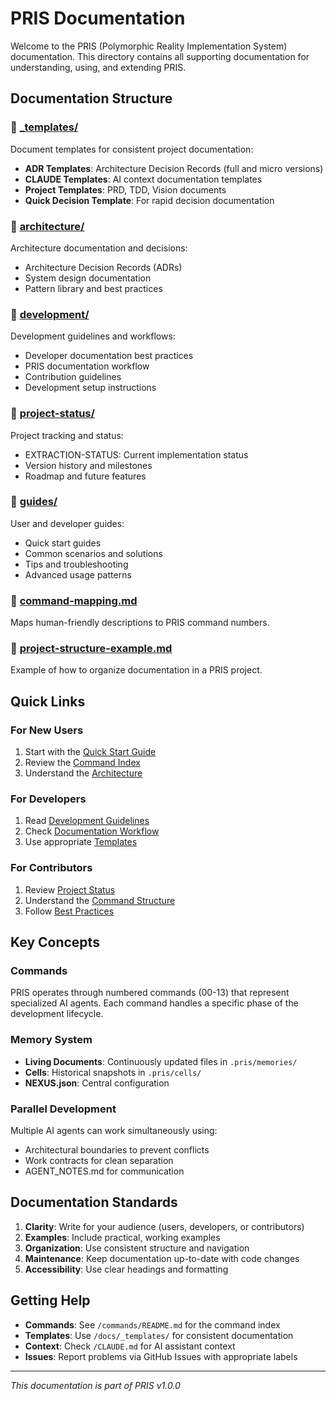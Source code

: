 # PRIS Documentation

Welcome to the PRIS (Polymorphic Reality Implementation System) documentation. This directory contains all supporting documentation for understanding, using, and extending PRIS.

## Documentation Structure

### 📁 [_templates/](/_templates/)
Document templates for consistent project documentation:
- **ADR Templates**: Architecture Decision Records (full and micro versions)
- **CLAUDE Templates**: AI context documentation templates
- **Project Templates**: PRD, TDD, Vision documents
- **Quick Decision Template**: For rapid decision documentation

### 📁 [architecture/](/architecture/)
Architecture documentation and decisions:
- Architecture Decision Records (ADRs)
- System design documentation
- Pattern library and best practices

### 📁 [development/](/development/)
Development guidelines and workflows:
- Developer documentation best practices
- PRIS documentation workflow
- Contribution guidelines
- Development setup instructions

### 📁 [project-status/](/project-status/)
Project tracking and status:
- EXTRACTION-STATUS: Current implementation status
- Version history and milestones
- Roadmap and future features

### 📁 [guides/](/guides/)
User and developer guides:
- Quick start guides
- Common scenarios and solutions
- Tips and troubleshooting
- Advanced usage patterns

### 📄 [command-mapping.md](/command-mapping.md)
Maps human-friendly descriptions to PRIS command numbers.

### 📄 [project-structure-example.md](/project-structure-example.md)
Example of how to organize documentation in a PRIS project.

## Quick Links

### For New Users
1. Start with the [Quick Start Guide](/guides/README.md)
2. Review the [Command Index](/commands/README.md)
3. Understand the [Architecture](/architecture/README.md)

### For Developers
1. Read [Development Guidelines](/development/developer-documentation-best-practices.md)
2. Check [Documentation Workflow](/development/PRIS-DOCUMENTATION-WORKFLOW.md)
3. Use appropriate [Templates](/_templates/README.md)

### For Contributors
1. Review [Project Status](/project-status/EXTRACTION-STATUS.md)
2. Understand the [Command Structure](/commands/ARCHITECTURE_VS_SETUP.md)
3. Follow [Best Practices](/development/README.md)

## Key Concepts

### Commands
PRIS operates through numbered commands (00-13) that represent specialized AI agents. Each command handles a specific phase of the development lifecycle.

### Memory System
- **Living Documents**: Continuously updated files in `.pris/memories/`
- **Cells**: Historical snapshots in `.pris/cells/`
- **NEXUS.json**: Central configuration

### Parallel Development
Multiple AI agents can work simultaneously using:
- Architectural boundaries to prevent conflicts
- Work contracts for clean separation
- AGENT_NOTES.md for communication

## Documentation Standards

1. **Clarity**: Write for your audience (users, developers, or contributors)
2. **Examples**: Include practical, working examples
3. **Organization**: Use consistent structure and navigation
4. **Maintenance**: Keep documentation up-to-date with code changes
5. **Accessibility**: Use clear headings and formatting

## Getting Help

- **Commands**: See `/commands/README.md` for the command index
- **Templates**: Use `/docs/_templates/` for consistent documentation
- **Context**: Check `/CLAUDE.md` for AI assistant context
- **Issues**: Report problems via GitHub Issues with appropriate labels

---

*This documentation is part of PRIS v1.0.0*